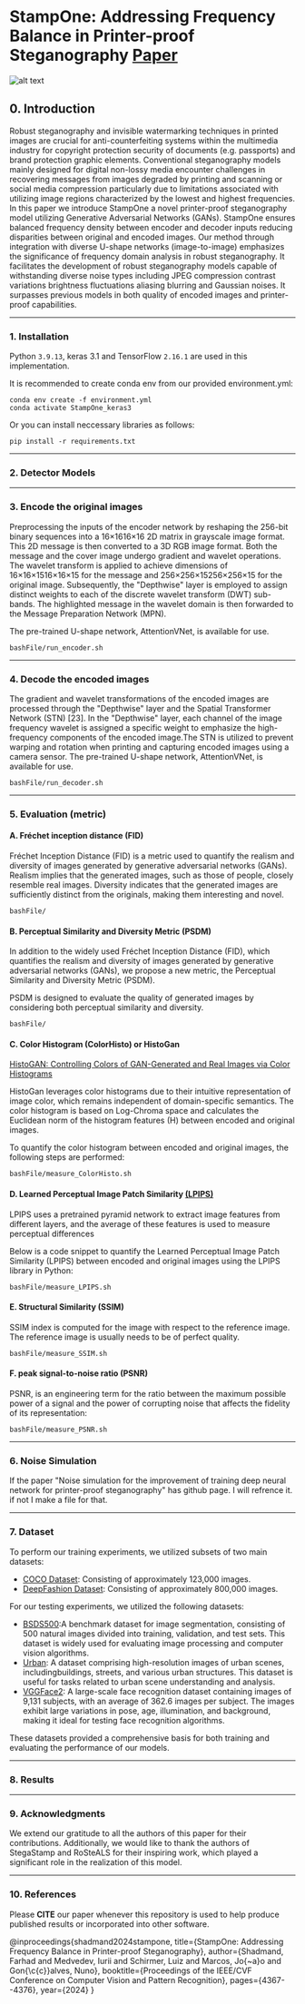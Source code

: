 # StampOne: Addressing Frequency Balance in Printer-proof Steganography [Paper](https://openaccess.thecvf.com/content/CVPR2024W/WMF/html/Shadmand_StampOne_Addressing_Frequency_Balance_in_Printer-proof_Steganography_CVPRW_2024_paper.html)

![alt text](https://github.com/farhadsh1992/StampOne.git/Images/encoded_samples)

## 0. Introduction
Robust steganography and invisible watermarking techniques in printed images are crucial for anti-counterfeiting systems within the multimedia industry for copyright protection security of documents (e.g. passports) and brand protection graphic elements. Conventional steganography models mainly designed for digital non-lossy media encounter challenges in recovering messages from images degraded by printing and scanning or social media compression particularly due to limitations associated with utilizing image regions characterized by the lowest and highest frequencies. In this paper we introduce StampOne a novel printer-proof steganography model utilizing Generative Adversarial Networks (GANs). StampOne ensures balanced frequency density between encoder and decoder inputs reducing disparities between original and encoded images. Our method through integration with diverse U-shape networks (image-to-image) emphasizes the significance of frequency domain analysis in robust steganography. It facilitates the development of robust steganography models capable of withstanding diverse noise types including JPEG compression contrast variations brightness fluctuations aliasing blurring and Gaussian noises. It surpasses previous models in both quality of encoded images and printer-proof capabilities. 

<hr>

### 1. Installation
Python ```3.9.13```,  keras 3.1 and TensorFlow ```2.16.1``` are used in this implementation.

It is recommended to create conda env from our provided environment.yml:
```terminal
conda env create -f environment.yml
conda activate StampOne_keras3
```

Or you can install neccessary libraries as follows:

```terminal
pip install -r requirements.txt
```
<hr>

### 2. Detector Models

<hr>

### 3. Encode the original images
Preprocessing the inputs of the encoder network by reshaping the 256-bit binary sequences into a 16×1616×16 2D matrix in grayscale image format. This 2D message is then converted to a 3D RGB image format. Both the message and the cover image undergo gradient and wavelet operations. The wavelet transform is applied to achieve dimensions of 16×16×1516×16×15 for the message and 256×256×15256×256×15 for the original image. Subsequently, the "Depthwise" layer is employed to assign distinct weights to each of the discrete wavelet transform (DWT) sub-bands. The highlighted message in the wavelet domain is then forwarded to the Message Preparation Network (MPN).

The pre-trained U-shape network, AttentionVNet, is available for use.

```terminal
bashFile/run_encoder.sh
```

<hr>

### 4. Decode the encoded images
The gradient and wavelet transformations of the encoded images are processed through the "Depthwise" layer and the Spatial Transformer Network (STN) [23]. In the "Depthwise" layer, each channel of the image frequency wavelet is assigned a specific weight to emphasize the high-frequency components of the encoded image.The STN is utilized to prevent warping and rotation when printing and capturing encoded images using a camera sensor. The pre-trained U-shape network, AttentionVNet, is available for use.

```terminal
bashFile/run_decoder.sh
```
<hr>

### 5. Evaluation  (metric)

#### A. Fréchet inception distance (FID) 
Fréchet Inception Distance (FID) is a metric used to quantify the realism and diversity of images generated by generative adversarial networks (GANs). Realism implies that the generated images, such as those of people, closely resemble real images. Diversity indicates that the generated images are sufficiently distinct from the originals, making them interesting and novel.


```terminal
bashFile/
```

#### B. Perceptual Similarity and Diversity Metric (PSDM)
In addition to the widely used Fréchet Inception Distance (FID), which quantifies the realism and diversity of images generated by generative adversarial networks (GANs), we propose a new metric, the Perceptual Similarity and Diversity Metric (PSDM).

PSDM is designed to evaluate the quality of generated images by considering both perceptual similarity and diversity.

```terminal
bashFile/
```

#### C. Color Histogram (ColorHisto) or  HistoGan 
[HistoGAN: Controlling Colors of GAN-Generated and Real Images via Color Histograms](https://github.com/mahmoudnafifi/HistoGAN)

HistoGan leverages color histograms due to their intuitive representation of image color, which remains independent of domain-specific semantics. The color histogram is based on Log-Chroma space and calculates the Euclidean norm of the histogram features (H) between encoded and original images.

To quantify the color histogram between encoded and original images, the following steps are performed:

```terminal
bashFile/measure_ColorHisto.sh
```


#### D. Learned Perceptual Image Patch Similarity [(LPIPS)](https://github.com/richzhang/PerceptualSimilarity)
LPIPS uses a pretrained pyramid network to extract image features from different layers, and the average of these features is used to measure perceptual differences

Below is a code snippet to quantify the Learned Perceptual Image Patch Similarity (LPIPS) between encoded and original images using the LPIPS library in Python:

```terminal
bashFile/measure_LPIPS.sh
```


#### E. Structural Similarity (SSIM)
SSIM index is computed for the image with respect to the reference image. The reference image is usually needs to be of perfect quality.


```terminal
bashFile/measure_SSIM.sh
```

#### F. peak signal-to-noise ratio (PSNR) 
PSNR, is an engineering term for the ratio between the maximum possible power of a signal and the power of corrupting noise that affects the fidelity of its representation:

```terminal
bashFile/measure_PSNR.sh
```

<hr>

### 6. Noise Simulation
If the paper "Noise simulation for the improvement of training deep neural network for printer-proof steganography" has github page. I will refrence it. if not I make a file for that.

<hr>

### 7. Dataset 
To perform our training experiments, we utilized subsets of two main datasets:

- [COCO Dataset](https://cocodataset.org/#home): Consisting of approximately 123,000 images.
- [DeepFashion Dataset](https://chatgpt.com/c/e8a5f90c-bb00-437b-bd37-d2dda4e93300): Consisting of approximately 800,000 images.

For our testing experiments, we utilized the following datasets:

- [BSDS500](https://chatgpt.com/c/e8a5f90c-bb00-437b-bd37-d2dda4e93300):A benchmark dataset for image segmentation, consisting of 500 natural 
      images divided into training, validation, and test sets. This dataset is widely used 
      for evaluating image processing and computer vision algorithms.
- [Urban](https://chatgpt.com/c/e8a5f90c-bb00-437b-bd37-d2dda4e93300): A dataset comprising high-resolution images of urban scenes, includingbuildings, streets, and various urban structures. This dataset is useful for tasks related to urban scene understanding and analysis.
- [VGGFace2](https://chatgpt.com/c/e8a5f90c-bb00-437b-bd37-d2dda4e93300): A large-scale face recognition dataset containing images of 9,131 subjects, with an average of 362.6 images per subject. The images exhibit large variations in pose, age, illumination, and background, making it ideal for testing face recognition algorithms.

These datasets provided a comprehensive basis for both training and evaluating the performance of our models.

<hr>

### 8. Results

<hr>

### 9. Acknowledgments
We extend our gratitude to all the authors of this paper for their contributions. 
Additionally, we would like to thank the authors of StegaStamp and RoSteALS for 
their inspiring work, which played a significant role in the realization of this model.

<hr>

### 10. References
Please **CITE** our paper whenever this repository is used to help produce published results or 
incorporated into other software.

@inproceedings{shadmand2024stampone,
  title={StampOne: Addressing Frequency Balance in Printer-proof Steganography},
  author={Shadmand, Farhad and Medvedev, Iurii and Schirmer, Luiz and Marcos, Jo{\~a}o and Gon{\c{c}}alves, Nuno},
  booktitle={Proceedings of the IEEE/CVF Conference on Computer Vision and Pattern Recognition},
  pages={4367--4376},
  year={2024}
}







